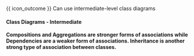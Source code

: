 <span id="prereqs"><panel src="../../../oop/inheritance/what/unit-inElsewhere-asFlat.md" boilerplate header="%%{{ icon_prereq }} Design → OOP → Inheritance → What%%" />
<panel src="../../../oop/classes/classLevelMembers/unit-inElsewhere-asFlat.md" boilerplate header="{{ icon_prereq }} %%OOP → Classes → Class Level Members%%" />
<panel src="../../../oop/classes/enumerations/unit-inElsewhere-asFlat.md" boilerplate header="{{ icon_prereq }} %%OOP → Classes → Enumerations%%" />
<panel src="../../../uml/classDiagrams/dependencies/what/unit-inElsewhere-asFlat.md" boilerplate header="{{ icon_prereq }} %%UML → Class Diagrams → Dependencies%%" />
<panel src="../../../oop/associations/composition/unit-inElsewhere-asFlat.md" boilerplate header="{{ icon_prereq }} %%OOP → Associations → Composition%%" />
<panel src="../../../oop/associations/aggregation/unit-inElsewhere-asFlat.md" boilerplate header="{{ icon_prereq }} %%OOP → Associations → Aggregation%%" /></span>

<span id="outcomes">{{ icon_outcome }} Can use intermediate-level class diagrams</span>

<div id="title">

#### Class Diagrams - Intermediate

</div>

<div id="body">

**Compositions and Aggregations are stronger forms of associations while Dependencies are a weaker form of associations. Inheritance is another strong type of association between classes.**

<panel src="../../../../book/uml/classDiagrams/composition/what/unit-inElsewhere-asFlat.md#title-and-body" boilerplate header="{{ icon_prereq }} UML → Class Diagrams → Composition → What" alt="{{ icon_prereq }} Composition" minimized/>
<panel src="../../../../book/uml/classDiagrams/aggregation/what/unit-inElsewhere-asFlat.md#title-and-body" boilerplate header="{{ icon_prereq }} UML → Class Diagrams → Aggregation → What" alt="{{ icon_prereq }} Aggregation" minimized/>
<panel src="../../../../book/uml/classDiagrams/dependencies/what/unit-inElsewhere-asFlat.md#title-and-body" boilerplate header="{{ icon_prereq }} UML → Class Diagrams → Dependencies → What" alt="{{ icon_prereq }} Dependencies" minimized/>
<panel src="../../../../book/uml/classDiagrams/classInheritance/what/unit-inElsewhere-asFlat.md#title-and-body" boilerplate header="{{ icon_prereq }} UML → Class Diagrams → Inheritance → What" alt="{{ icon_prereq }} Inheritance" minimized/>

</div>

<div id="extras">
</div>